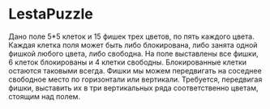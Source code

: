 # LestaPuzzle
Дано поле 5*5 клеток и 15 фишек трех цветов, по пять каждого цвета. Каждая клетка поля может быть либо блокирована, либо занята одной фишкой любого цвета, либо свободна.
На поле выставлены все фишки, 6 клеток блокированы и 4 клетки свободны. Блокированные клетки остаются таковыми всегда. 
Фишки мы можем передвигать на соседнее свободное место по горизонтали или вертикали. 
Требуется, передвигая фишки, выставить их в три вертикальных ряда соответственно цветам, стоящим над полем.
